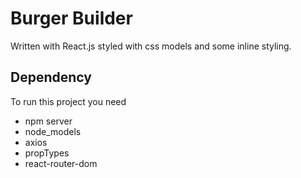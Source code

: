 <h1>Burger Builder</h1>
<p>Written with React.js styled with css models and some inline styling.</p>

<h2>Dependency</h2>
<p>To run this project you need</p>
<ul>
    <li>npm server</li>
    <li>node_models</li>
    <li>axios</li>
    <li>propTypes</li>
    <li>react-router-dom</li>
</ul>
